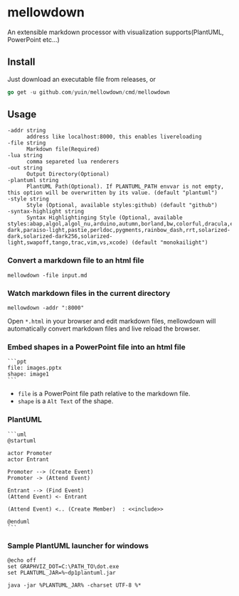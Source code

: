 # mellowdown
An extensible markdown processor with visualization supports(PlantUML, PowerPoint etc...)

## Install
Just download an executable file from releases, or

```go
go get -u github.com/yuin/mellowdown/cmd/mellowdown
```

## Usage

```
-addr string
      address like localhost:8000, this enables livereloading
-file string
      Markdown file(Required)
-lua string
      comma separeted lua renderers
-out string
      Output Directory(Optional)
-plantuml string
      PlantUML Path(Optional). If PLANTUML_PATH envvar is not empty, this option will be overwritten by its value. (default "plantuml")
-style string
      Style (Optional, available styles:github) (default "github")
-syntax-highlight string
      Syntax Highlightinging Style (Optional, available styles:abap,algol,algol_nu,arduino,autumn,borland,bw,colorful,dracula,emacs,friendly,fruity,github,igor,lovelace,manni,monokai,monokailight,murphy,native,paraiso-dark,paraiso-light,pastie,perldoc,pygments,rainbow_dash,rrt,solarized-dark,solarized-dark256,solarized-light,swapoff,tango,trac,vim,vs,xcode) (default "monokailight")
```

### Convert a markdown file to an html file

```
mellowdown -file input.md
```

### Watch markdown files in the current directory

```
mellowdown -addr ":8000"
```

Open `*.html` in your browser and edit markdown files, mellowdown will
automatically convert markdown files and live reload the browser.

### Embed shapes in a PowerPoint file into an html file

    ```ppt
    file: images.pptx
    shape: image1
    ```

- `file` is a PowerPoint file path relative to the markdown file.
- `shape` is a `Alt Text` of the shape.

### PlantUML

    ```uml
    @startuml
    
    actor Promoter
    actor Entrant
    
    Promoter --> (Create Event)
    Promoter -> (Attend Event)
    
    Entrant --> (Find Event)
    (Attend Event) <- Entrant
    
    (Attend Event) <.. (Create Member)  : <<include>>
    
    @enduml
    ```

### Sample PlantUML launcher for windows

```
@echo off
set GRAPHVIZ_DOT=C:\PATH_TO\dot.exe
set PLANTUML_JAR=%~dp1plantuml.jar

java -jar %PLANTUML_JAR% -charset UTF-8 %*
```
